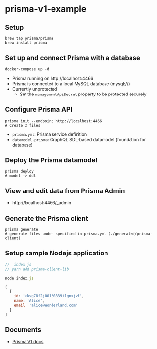 # prisma-v1-example

## Setup

```shell
brew tap prisma/prisma
brew install prisma
```

## Set up and connect Prisma with a database

```shell
docker-compose up -d
```

* Prisma running on http://localhost:4466
* Prisma is connected to a local MySQL database (mysql://)
* Currently unprotected
  * Set the `managementApiSecret` property to be protected securely

## Configure Prisma API

```shell
prisma init --endpoint http://localhost:4466
# Create 2 files
```

* `prisma.yml`: Prisma service definition
* `datamodel.prisma`: GraphQL SDL-based datamodel (foundation for database)

## Deploy the Prisma datamodel

```shell
prisma deploy
# model -> ddl
```

## View and edit data from Prisma Admin
* http://localhost:4466/_admin

## Generate the Prisma client

```shell
prisma generate
# generate files under specified in prisma.yml (./generated/prisma-client)
```

## Setup sample Nodejs application

```javascript
//  index.js
// yarn add prisma-client-lib

node index.js

[
  {
    id: 'cksg78f2j00120839i1gnxjvf',
    name: 'Alice',
    email: 'alice@Wonderland.com'
  }
]
```

## Documents
* [Prisma V1 docs](https://v1.prisma.io/docs/1.34)
